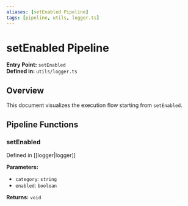 ```yaml
---
aliases: [setEnabled Pipeline]
tags: [pipeline, utils, logger.ts]
---
```


# setEnabled Pipeline

**Entry Point:** `setEnabled`  
**Defined in:** `utils/logger.ts`  

## Overview

This document visualizes the execution flow starting from `setEnabled`.

## Pipeline Functions

### setEnabled

Defined in [[logger|logger]]

**Parameters:**

- `category`: `string`
- `enabled`: `boolean`

**Returns:** `void`

